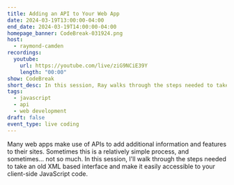 ```yaml
---
title: Adding an API to Your Web App
date: 2024-03-19T13:00:00-04:00
end_date: 2024-03-19T14:00:00-04:00
homepage_banner: CodeBreak-031924.png
host:
  - raymond-camden
recordings:
  youtube:
    url: https://youtube.com/live/ziG9NCiE39Y
    length: "00:00"
show: CodeBreak
short_desc: In this session, Ray walks through the steps needed to take an old XML based interface and make it easily accessible to your client-side JavaScript code.
tags:
  - javascript
  - api
  - web development
draft: false
event_type: live coding
---
```


Many web apps make use of APIs to add additional information and features to their sites. Sometimes this is a relatively simple process, and sometimes... not so much. In this session, I'll walk through the steps needed to take an old XML based interface and make it easily accessible to your client-side JavaScript code.